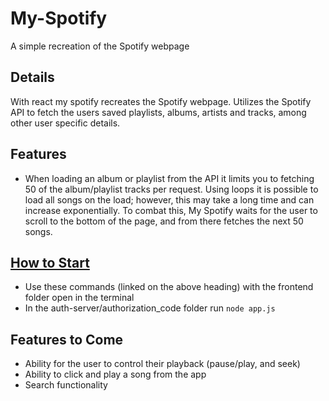 # My-Spotify
A simple recreation of the Spotify webpage

## Details

With react my spotify recreates the Spotify webpage. Utilizes the Spotify API to fetch the users saved playlists, albums, 
artists and tracks, among other user specific details. 

## Features

* When loading an album or playlist from the API it limits you to fetching 50 of the album/playlist tracks per request. Using
loops it is possible to load all songs on the load; however, this may take a long time and can increase exponentially. To
combat this, My Spotify waits for the user to scroll to the bottom of the page, and from there fetches the next 50 songs.


## [How to Start](https://github.com/IsaiahCollazo99/My-Spotify/blob/master/my-spotify/README.md)
* Use these commands (linked on the above heading) with the frontend folder open in the terminal
* In the auth-server/authorization_code folder run ```node app.js```

## Features to Come
* Ability for the user to control their playback (pause/play, and seek)
* Ability to click and play a song from the app
* Search functionality
